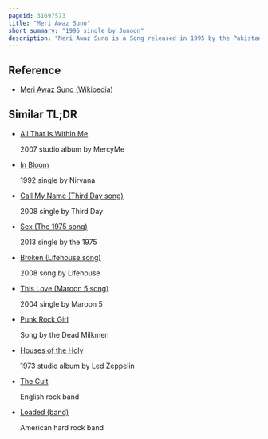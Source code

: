 ```yaml
---
pageid: 31697573
title: "Meri Awaz Suno"
short_summary: "1995 single by Junoon"
description: "Meri Awaz Suno is a Song released in 1995 by the Pakistani Sufi Rock Band Junoon. It is the second track from the band's fourth album, Azadi , released on EMI Records. The Song was written by lead Guitarist salman Ahmad and Writer Sabir Zafar. It remains one of the most popular Songs of the Band."
---
```


## Reference

- [Meri Awaz Suno (Wikipedia)](https://en.wikipedia.org/?curid=31697573)

## Similar TL;DR

- [All That Is Within Me](/tldr/en/all-that-is-within-me)

  2007 studio album by MercyMe

- [In Bloom](/tldr/en/in-bloom)

  1992 single by Nirvana

- [Call My Name (Third Day song)](/tldr/en/call-my-name-third-day-song)

  2008 single by Third Day

- [Sex (The 1975 song)](/tldr/en/sex-the-1975-song)

  2013 single by the 1975

- [Broken (Lifehouse song)](/tldr/en/broken-lifehouse-song)

  2008 song by Lifehouse

- [This Love (Maroon 5 song)](/tldr/en/this-love-maroon-5-song)

  2004 single by Maroon 5

- [Punk Rock Girl](/tldr/en/punk-rock-girl)

  Song by the Dead Milkmen

- [Houses of the Holy](/tldr/en/houses-of-the-holy)

  1973 studio album by Led Zeppelin

- [The Cult](/tldr/en/the-cult)

  English rock band

- [Loaded (band)](/tldr/en/loaded-band)

  American hard rock band
